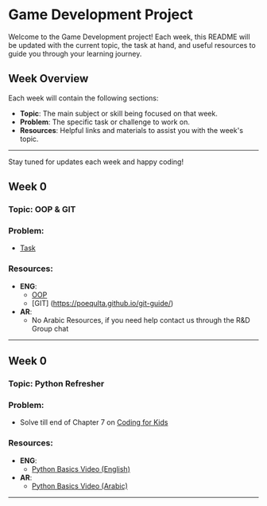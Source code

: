 # Game Development Project

Welcome to the Game Development project! Each week, this README will be updated with the current topic, the task at hand, and useful resources to guide you through your learning journey.

## Week Overview

Each week will contain the following sections:
- **Topic**: The main subject or skill being focused on that week.
- **Problem**: The specific task or challenge to work on.
- **Resources**: Helpful links and materials to assist you with the week's topic.

---

Stay tuned for updates each week and happy coding!

## Week 0

### Topic: OOP & GIT

### Problem: 
- [Task](https://github.com/PoeQulta/MP_RD_plan/tree/main/GameDev/OOP_Task.pdf)
### Resources:
- **ENG**: 
    - [OOP](https://medium.com/@Adekola_Olawale/beginners-guide-to-object-oriented-programming-a94601ea2fbd)
    - [GIT] (https://poequlta.github.io/git-guide/)
- **AR**: 
    - No Arabic Resources, if you need help contact us through the R&D Group chat

---

## Week 0

### Topic: Python Refresher

### Problem: 
- Solve till end of Chapter 7 on [Coding for Kids](https://codingforkids.io/en/)

### Resources:
- **ENG**: 
    - [Python Basics Video (English)](https://www.youtube.com/watch?v=eWRfhZUzrAc)
- **AR**: 
    - [Python Basics Video (Arabic)](https://www.youtube.com/watch?v=9OgOay9bRU8)

---



